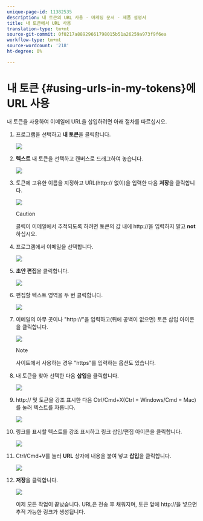 ```yaml
---
unique-page-id: 11382535
description: 내 토큰의 URL 사용 - 마케팅 문서 - 제품 설명서
title: 내 토큰에서 URL 사용
translation-type: tm+mt
source-git-commit: 0f0217a88929661798015b51a26259a973f9f6ea
workflow-type: tm+mt
source-wordcount: '218'
ht-degree: 0%

---
```



# 내 토큰 {#using-urls-in-my-tokens}에 URL 사용

내 토큰을 사용하여 이메일에 URL을 삽입하려면 아래 절차를 따르십시오.

1. 프로그램을 선택하고 **내 토큰**&#x200B;을 클릭합니다.

   ![](assets/one-4.png)

1. **텍스트** 내 토큰을 선택하고 캔버스로 드래그하여 놓습니다.

   ![](assets/two-4.png)

1. 토큰에 고유한 이름을 지정하고 URL(http:// 없이)을 입력한 다음 **저장**&#x200B;을 클릭합니다.

   ![](assets/three-4.png)

   >[!CAUTION]
   >
   >클릭이 이메일에서 추적되도록 하려면 토큰의 값 내에 http://을 입력하지 말고 **not**&#x200B;하십시오.

1. 프로그램에서 이메일을 선택합니다.

   ![](assets/four-3.png)

1. **초안 편집**&#x200B;을 클릭합니다.

   ![](assets/five-3.png)

1. 편집할 텍스트 영역을 두 번 클릭합니다.

   ![](assets/six-1.png)

1. 이메일의 아무 곳이나 &quot;http://&quot;을 입력하고(뒤에 공백이 없으면) 토큰 삽입 아이콘을 클릭합니다.

   ![](assets/seven.png)

   >[!NOTE]
   >
   >사이트에서 사용하는 경우 &quot;https&quot;를 입력하는 옵션도 있습니다.

1. 내 토큰을 찾아 선택한 다음 **삽입**&#x200B;을 클릭합니다.

   ![](assets/eight.png)

1. http:// 및 토큰을 강조 표시한 다음 Ctrl/Cmd+X(Ctrl = Windows/Cmd = Mac)를 눌러 텍스트를 자릅니다.

   ![](assets/nine.png)

1. 링크를 표시할 텍스트를 강조 표시하고 링크 삽입/편집 아이콘을 클릭합니다.

   ![](assets/ten.png)

1. Ctrl/Cmd+V를 눌러 **URL** 상자에 내용을 붙여 넣고 **삽입**&#x200B;을 클릭합니다.

   ![](assets/eleven.png)

1. **저장**&#x200B;을 클릭합니다.

   ![](assets/twelve.png)

   이제 모든 작업이 끝났습니다. URL은 전송 후 채워지며, 토큰 앞에 http://을 넣으면 추적 가능한 링크가 생성됩니다.
